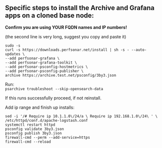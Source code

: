 ## Specific steps to install the Archive and Grafana apps on a cloned base node:  
**Confirm you are using YOUR FQDN names and IP numbers!**  

(the second line is very long, suggest you copy and paste it)
```
sudo -s
curl -s https://downloads.perfsonar.net/install | sh -s - --auto-updates \
--add perfsonar-grafana \
--add perfsonar-grafana-toolkit \
--add perfsonar-psconfig-hostmetrics \
--add perfsonar-psconfig-publisher \
archive https://archive.test.net/psconfig/3by3.json
```
Run:  
`psarchive troubleshoot --skip-opensearch-data`

If this runs successfully proceed, if not reinstall.

Add ip range and finish up installs:
````
sed -i '/# Require ip 10.1.1.0\/24/a \ Require ip 192.168.1.0\/24\ ' \
/etc/httpd/conf.d/apache-logstash.conf
systemctl restart httpd
psconfig validate 3by3.json  
psconfig publish 3by3.json  
firewall-cmd --perm --add-service=https  
firewall-cmd --reload
````
